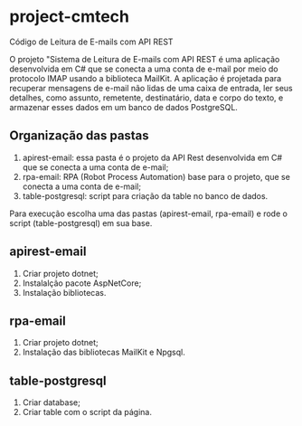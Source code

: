 # project-cmtech
Código de Leitura de E-mails com API REST

O projeto "Sistema de Leitura de E-mails com API REST é uma aplicação desenvolvida em C# que se conecta a uma conta de e-mail por meio do protocolo IMAP usando a biblioteca MailKit. A aplicação é projetada para recuperar mensagens de e-mail não lidas de uma caixa de entrada, ler seus detalhes, como assunto, remetente, destinatário, data e corpo do texto, e armazenar esses dados em um banco de dados PostgreSQL.

## Organização das pastas

1. apirest-email: essa pasta é o projeto da API Rest desenvolvida em C# que se conecta a uma conta de e-mail;
2. rpa-email: RPA (Robot Process Automation) base para o projeto, que se conecta a uma conta de e-mail;
3. table-postgresql: script para criação da table no banco de dados.

Para execução escolha uma das pastas (apirest-email, rpa-email) e rode o script (table-postgresql) em sua base.

## apirest-email

1. Criar projeto dotnet;
2. Instalalção pacote AspNetCore;
3. Instalação bibliotecas.

## rpa-email

1. Criar projeto dotnet;
2. Instalação das bibliotecas MailKit e Npgsql.

## table-postgresql

1. Criar database;
2. Criar table com o script da página.